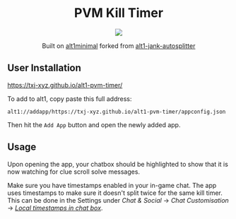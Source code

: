 <div align="center">
<h1>PVM Kill Timer</h1>

<p>
	<img src="https://l.txj-dev.xyz/705tK"/>
</p>

Built on [alt1minimal](https://github.com/skillbert/alt1minimal/) forked from [alt1-jank-autosplitter](https://californ1a.github.io/alt1-jank-autosplitter/)

</div>

## User Installation

https://txj-xyz.github.io/alt1-pvm-timer/

To add to alt1, copy paste this full address:

    alt1://addapp/https://txj-xyz.github.io/alt1-pvm-timer/appconfig.json

Then hit the `Add App` button and open the newly added app.

## Usage

Upon opening the app, your chatbox should be highlighted to show that it is now watching for clue scroll solve messages.

Make sure you have timestamps enabled in your in-game chat. The app uses timestamps to make sure it doesn't split twice for the same kill timer. This can be done in the Settings under *Chat & Social* -> *Chat Customisation* -> *[Local timestamps in chat box](https://i.imgur.com/Tbry2Rp.png)*.